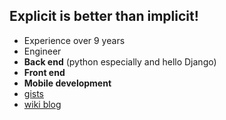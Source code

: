 ## Explicit is better than implicit!

- Experience over 9 years
- Engineer
- **Back end** (python especially and hello Django)
- **Front end**
- **Mobile development**
- [gists](https://gist.github.com/a1k89)
- [wiki blog](https://github.com/a1k89/blog/wiki)
